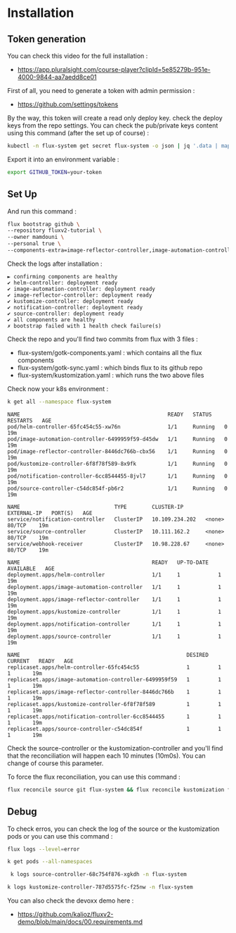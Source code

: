 # Installation

## Token generation

You can check this video for the full installation :
- https://app.pluralsight.com/course-player?clipId=5e85279b-951e-4000-9844-aa7aedd8ce01

First of all, you need to generate a token with admin permission :
- https://github.com/settings/tokens

By the way, this token will create a read only deploy key. check the deploy keys from the repo settings.
You can check the pub/private keys content using this command (after the set up of course) :
```bash
kubectl -n flux-system get secret flux-system -o json | jq '.data | map_values(@base64d)'
```

Export it into an environment variable :

```bash
export GITHUB_TOKEN=your-token
```

## Set Up

And run this command :
```bash
flux bootstrap github \
--repository fluxv2-tutorial \
--owner mamdouni \
--personal true \
--components-extra=image-reflector-controller,image-automation-controller
```

Check the logs after installation :
```log
► confirming components are healthy
✔ helm-controller: deployment ready
✔ image-automation-controller: deployment ready
✔ image-reflector-controller: deployment ready
✔ kustomize-controller: deployment ready
✔ notification-controller: deployment ready
✔ source-controller: deployment ready
✔ all components are healthy
✗ bootstrap failed with 1 health check failure(s)
```

Check the repo and you'll find two commits from flux with 3 files :
- flux-system/gotk-components.yaml  : which contains all the flux components
- flux-system/gotk-sync.yaml        : which binds flux to its github repo 
- flux-system/kustomization.yaml    : which runs the two above files

Check now your k8s environment :
```bash
k get all --namespace flux-system
```

```log
NAME                                               READY   STATUS    RESTARTS   AGE
pod/helm-controller-65fc454c55-xw76n               1/1     Running   0          19m
pod/image-automation-controller-6499959f59-d45dw   1/1     Running   0          19m
pod/image-reflector-controller-8446dc766b-cbx56    1/1     Running   0          19m
pod/kustomize-controller-6f8f78f589-8x9fk          1/1     Running   0          19m
pod/notification-controller-6cc8544455-8jvl7       1/1     Running   0          19m
pod/source-controller-c54dc854f-pb6r2              1/1     Running   0          19m

NAME                              TYPE        CLUSTER-IP       EXTERNAL-IP   PORT(S)   AGE
service/notification-controller   ClusterIP   10.109.234.202   <none>        80/TCP    19m
service/source-controller         ClusterIP   10.111.162.2     <none>        80/TCP    19m
service/webhook-receiver          ClusterIP   10.98.228.67     <none>        80/TCP    19m

NAME                                          READY   UP-TO-DATE   AVAILABLE   AGE
deployment.apps/helm-controller               1/1     1            1           19m
deployment.apps/image-automation-controller   1/1     1            1           19m
deployment.apps/image-reflector-controller    1/1     1            1           19m
deployment.apps/kustomize-controller          1/1     1            1           19m
deployment.apps/notification-controller       1/1     1            1           19m
deployment.apps/source-controller             1/1     1            1           19m

NAME                                                     DESIRED   CURRENT   READY   AGE
replicaset.apps/helm-controller-65fc454c55               1         1         1       19m
replicaset.apps/image-automation-controller-6499959f59   1         1         1       19m
replicaset.apps/image-reflector-controller-8446dc766b    1         1         1       19m
replicaset.apps/kustomize-controller-6f8f78f589          1         1         1       19m
replicaset.apps/notification-controller-6cc8544455       1         1         1       19m
replicaset.apps/source-controller-c54dc854f              1         1         1       19m
```

Check the source-controller or the kustomization-controller and you'll find that the reconciliation will happen each 10 minutes (10m0s). You can change of course this parameter.

To force the flux reconciliation, you can use this command :
```bash
flux reconcile source git flux-system && flux reconcile kustomization flux-system
```

## Debug

To check erros, you can check the log of the source or the kustomization pods or you can use this command :
```bash
flux logs --level=error
```

```bash
k get pods --all-namespaces
```

```bash
 k logs source-controller-68c754f876-xgkdh -n flux-system
```

```bash
k logs kustomize-controller-787d5575fc-f25nw -n flux-system
```

You can also check the devoxx demo here :
- https://github.com/kalioz/fluxv2-demo/blob/main/docs/00.requirements.md
